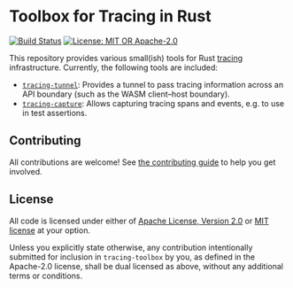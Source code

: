 # Toolbox for Tracing in Rust

[![Build Status](https://github.com/slowli/tracing-toolbox/workflows/CI/badge.svg?branch=main)](https://github.com/slowli/tracing-toolbox/actions)
[![License: MIT OR Apache-2.0](https://img.shields.io/badge/License-MIT%2FApache--2.0-blue)](https://github.com/slowli/tracing-toolbox#license)

This repository provides various small(ish) tools for Rust [tracing] infrastructure.
Currently, the following tools are included:

- [`tracing-tunnel`](tunnel): Provides a tunnel to pass tracing information across
  an API boundary (such as the WASM client–host boundary).
- [`tracing-capture`](capture): Allows capturing tracing spans and events,
  e.g. to use in test assertions.

## Contributing

All contributions are welcome! See [the contributing guide](CONTRIBUTING.md) to help
you get involved.

## License

All code is licensed under either of [Apache License, Version 2.0](LICENSE-APACHE)
or [MIT license](LICENSE-MIT) at your option.

Unless you explicitly state otherwise, any contribution intentionally submitted
for inclusion in `tracing-toolbox` by you, as defined in the Apache-2.0 license,
shall be dual licensed as above, without any additional terms or conditions.

[tracing]: https://docs.rs/tracing/0.1/tracing
